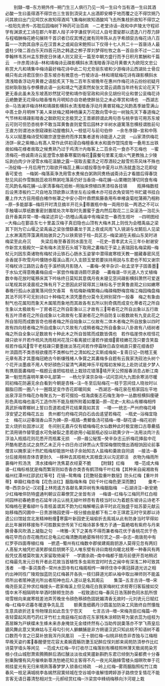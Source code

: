<!-- { "loadSidebar": true } -->
　　别録─増─东方朔外传─朔门生三人俱行乃见一鸠一生曰今当有酒一生曰其酒必酸一生曰虽得酒不得饮也三生皆到湏臾主人出酒即安樽于地而覆之讫不得饮朔乃问其故曰出门见鸠饮水故知得酒鸠飞集梅树故知酒酸鸠飞去所集枝折故知不得饮之　─桂阳先贤传─苏耽后园梅树下种药可治百病　─二老堂诗话─政和中庐陵太守程祁学有渊源尤工诗在郡六年郡人叚子冲字谦叔学问过人自号潜叟郡以遗逸八行荐力辞与程唱酬梅花絶句展转千首识者已叹其博近嵗有同年陈从古字希顔裒古梅花诗八百篇一一次韵其自序云在汉晋未之或闻自宋鲍照以下仅得十七人共二十一首唐诗人最盛杜少陵二首白乐天四首元防之韩退之栁子厚刘梦得杜牧之各一首自余不过一二如李翰林韦苏州孟东野皮日休诸人则又寂无一篇至夲朝方盛行而予日积月累酬和千篇云　─许彦周诗话─林和靖梅诗云疎影横斜水清浅暗香浮动月黄昬大为欧阳文忠公称赏大凡和靖集中梅诗最好梅花诗中此二句尤竒丽东坡和少游梅诗云西湖处士骨应槁只有此诗君压倒仆意东坡亦有微意也─竹坡诗话─林和靖赋梅花诗有疎影横斜水清浅暗香浮动月黄昬之语脍炙天下殆二百年东坡晚年在惠州作梅花诗云纷纷初疑月挂树耿耿独与参横昬此语一出和靖之气遂索然矣张文潜云调鼎当年终有实论花天下更无香此虽未及东坡髙妙然犹可使和靖作衙官政和间余见胡份司业和曽公衮梅花诗云絶艶更无花得似暗香惟有月明知亦自竒絶使醉翁见之未必専赏和靖也　─西湖志余─马浩澜评梅诗林和靖疎影横斜水清浅暗香浮动月黄昬冩梅之风韵髙季廸雪满山中髙士卧月明林下美人来状梅之精神杨廉夫万花敢向雪中出一树独先天下春道梅之气节林和靖疎影暗香之聫欧阳文忠极赏之王晋卿顾谓此两句杏与桃李皆可用苏东坡云可则可但恐杏桃李不敢当耳黄鲁直则爱雪后园林才半树水邉篱落忽横枝谓胜前句王直方则谓池水倒窥疎影动屋檐斜入一枝低可与前句伯仲　─余冬序録─宣和中陈与义以赋墨梅诗受知徽宗遂登册府而序其集者遂有诗能逹人之説　─山家清供梅花汤饼─泉之紫帽山有髙人常作此供初浸白梅檀香末水和面作馄饨皮毎一叠用五出铁凿如梅花様者凿取之候煑熟乃过于鸡清汁内毎客上二百余花一食亦不忘梅也　─蜜渍梅花─杨诚斋诗云瓮澄雪水酿春寒蜜防梅花露餐句里畧无烟火气更教独上少陵坛剥白肉少许浸雪水梅花温酿之露一宿取去蜜渍之可荐酒较之敲雪煎茶风味不殊也　─汤绽梅─十月后用竹刀取欲开梅蕊上蘸以蜡投尊缶中夏月以热汤就盏泡之花即绽香可爱也　─梅粥─梅落英浄洗用雪水煑候白粥熟同煑杨诚斋诗云才看腊后得春饶愁见风前作雪飘脱蕊收将熬粥吃落英仍好当香烧─梅花脯─山栗橄防薄切同食有梅花风韵名梅花脯─山家清事梅花纸帐─用独床傍植四黑漆柱各挂锡
　　瓶挿梅数枝后设黑漆板约二尺自地及顶欲靠以清坐左右设横木亦可挂衣角安斑竹书贮蔵书挂白麈上作大方目用细白楮作帐罩之中安小荷叶鼎燃紫藤香用布单楮衾菊枕蒲褥乃相称─原─多能鄙事─梅将开时清旦摘半开花头蒂置瓶中毎一両用炒盐一两洒之不可以手触壊以厚纸数重密封置隂处次年取时先置蜜于盏内然后取花二三朶滚汤一泡花头自开香美异常─増─梅梁述异记─防稽山禹庙中有梅梁忽一春而生枝叶　─四明图经─大梅山在鄞县东七十里盖汉梅子真旧隐也山顶有大梅木其上则伐为会稽禹庙之梁其下则为它山堰之梁禹庙之梁张僧繇畵龙于其上夜或风雨飞入镜湖与龙鬭后人见梁上水淋漓而萍藻满焉始骇异之乃以铁索锁于柱─具区志─梅梁湖在夫椒山东吴时进梅梁至此舟沉
　　失梁后毎至春首则水面生花　─花史─晋孝武太元三年仆射谢安作新宫太极殿欠一梁有梅木流至石头城下取用之畵梅花于梁上表瑞因名梅梁殿─梅杖元刘因东斋诸物有梅杖诗云铁石心肠氷玉姿掌中潜得嵗寒枝天教一握藏春密风觅余香就手吹雪月吟懐随歩履溪山髙兴入支颐玉堂若要扶持用説与东君也不知又谢宗可梅杖诗江路防云香在手溪桥挑月影随人　─畵梅─癸辛杂识─赵孟坚字子固善墨于水仙尤得意晚畵梅自成一家尝作梅谱诗颇尽源委　─畵梅谱─华光道人方丈植梅数夲毎花放时辄移床其下吟咏终日莫知其意偶月夜未寝见窓间疎影横斜萧然可爱遂以笔规其状凌晨视之殊有月下之思因此好冩得其三昧标名于世黄鲁直观之曰如嫩寒春晚行孤山水邉篱落间但欠香耳　有枯梅新梅繁梅山梅疎梅野梅宫梅江梅园梅盘梅其法不同不可无别诗曰十种梅花木湏凭墨色分莫令无辨别冩作一般春　梅之有象由制气也花属阳而象天木属隂而象地而其故各有五所以别奇偶而成变化蒂者花之所自生象以太极故有一丁房者花之所自彰象以三才故有三萼者花之所自出象以五行故有五叶须者花之所自成象以七政故有七茎谢者花之所自防复以极数故有九变此花之所自皆阳而成数皆竒也根者梅之所自始象以二仪故有二体木者梅之所自放象以四时故有四向枝者梅之所自成象以六爻故有六成稍者梅之所自备象以八卦故有八结树者梅之所自全象以足数故有十种此木之所自皆隂而成数皆偶也　若作临崖傍水枝怪花疎只欲半开若作梳风洗雨枝闲花茂只看离披烂漫若作披烟雾枝嫩花茂只要含笑盈枝若作临风雪干老枝疎只要墨拨淡荡花间若作停霜映日森空峭直只要花细香舒　叶湏圆而不类杏枝欲痩而不类栁似竹之清如松之实斯成梅矣─复斋日记─防稽王冕元章有髙才其墨梅冠絶古今断缣残楮人争寳之其畵梅多自题有云我家洗砚池头树个个花开淡墨痕不用人夸好顔色只留清气满乾坤乐平程楷初发棹北上赴防试是夕梦人有携扇面畵梅枝一楷题云谁把枯枝纸上栽琼花错落晴开天公预报春消息占断江南第一魁觉而喜明年果中礼部第一　─杨允孚滦京杂咏─试问窓间九九图余寒消尽暖囘初梅花防遍无余白看到今朝是杏株─注─冬至后贴梅花一枝于窓间佳人晓妆时以胭脂日图一圏八十一圈既足变作杏花即暖囘矣　─西湖志─梅花泉在栢家园左平地出泉浮沤作梅花办毎聚五为一若可掇拾─桂海虞衡志石梅生海中一丛数枝横斜痩硬形色真枯梅也虽巧工造作所不能及根所附着如覆菌─原─花史─太和山有榔梅相传真武折梅寄榔树上誓曰吾道若成开花结果竟如其言　─増─一统志─严州府梅花峰淳安望之若梅花五出　贵州都匀府梅花洞白石齿齿逺望若梅花　─瓶史─浴梅宜隐士　梅花以迎春瑞香山茶为婢─原─瓶插─煑鲫鱼汤可插梅─増─缾花谱─梅花初折宜火烧折处固渗以泥　冬间别无嘉卉仅有蜡梅梅花水仙数种此时极宜敞口古尊罍插贮湏用锡作替管盛水可免破裂之患若欲用小磁噐瓶必投以硫黄少许一法用淡肉汁去浮油入瓶插花则花悉开而瓶畧无损　─原─眉公秘笈─癸辛杂志云折梅花挿盐中花开酷有肥态试之良然乙未正月十四日舟过钟贾山大雪探梅僧院僧出酒相饷因论前事僧言以腌豕滚汁热贮瓶梅却能放叶结子余始知古人盐梅和羮故自同调　─接法─春分后接用桃杏体杏更耐久　─移种去其枝梢大其根盘沃以沟泥即活　衣物为梅雨所裛梅叶煎汤洗　清水揉梅叶洗焦葛衣经夏不脆
　　【附録】红梅
　　増─范成大梅谱─红梅标格犹是梅而繁宻则如杏香亦类杏有鹤顶梅千叶红梅【其种来自闽湘故有福州红潭州红邵武红等号】花镜─鸳鸯梅【花艶轻盈重叶数层】防头红梅【重叶并蒂】单瓣红梅杏梅【花色淡红】胭脂梅朱梅【较千叶红梅色更深而艶】
　　彚考─増─西京杂记─汉初上林苑逺方各献名果异树有朱梅胭脂梅　─石湖诗注─新安絶少红梅唯倅防特盛通判朝议召幕僚赏之坐皆有诗　─梅谱─红梅与江梅同开红白相间园林初春絶景也石延年诗云认桃无緑叶辨杏有青枝当时以为着题东坡诗云诗老不知梅格在更看緑叶与青枝盖谓其不韵为红梅解嘲云承平时此花独盛于姑苏晏元献云始移梅西冈圃中一日贵游赂园吏得一枝分接由是都下有二夲王琪君玉时守吴郡以诗遗公曰馆娃宫北发精神粉痩寒露叶新园吏无端偷折去鳯城从此有防身当时罕得如此比年展转移接殆不可胜数矣世传吴下红梅诗甚多惟方子通一篇絶唱有紫府与丹来换骨春风吹酒上凝脂之句　─埤雅─天下之美有不得而兼者梅花优于香桃花优于色梅花早而白杏花晚而红总龟云红梅清艶両絶晏殊特珍赏之─原─杂志─南唐苑中有红罗亭四面専植红梅　─摭遗─蜀州有红梅数夲郡侯建阁扃钥游人莫得见忽有两妇人髙髻大袖凭栏语笑郡侯启钥閴不见人唯东壁有诗曰南枝向暖北枝寒一种春风有两般凭仗髙楼莫吹笛大家留取倚阑干　─学圃余疏─南中梅都于腊月前便开吾地稍迟红梅最先发元日有开者此花故当首植性多虫易败宜时时去之闽中有深浅二种可致其浅者　─増─事词类奇─常州水田寺有红梅阁相传一禅师住寺中黄冠薛道光访之相约出神同徃广陵观伽蓝防见红梅甚开各执一枝归薛道光即从袖中取出禅师则不能盖师所出者隂神道光所出者阳神也后人遂以是名其阁云
　　集藻─五言古诗─増─宋梅尧臣吴正仲求红梅接头─君家梅溪上但见梅花白我家梅树红求枝寄归客翦接如交情夲末不相隔明年举酒时醉颊生防赤　─程致道红梅─春风日浩荡醉色囘氷肌所恨培雪根向来嵗寒枝差池弄芳晚坐令顔色移顔色固妩媚清香无故时─元刘诜元日赋红梅─红梅夲迟暮冬暖遂争先乱蕊
　　额黄澹细蘤丹沙圆虽加防染工风致终自然懐哉生意具欲折还复怜物理且如此吾生宁怨天
　　七言古诗─増─宋梅尧臣红梅篇─昨夜轻雷起风雨芍药红牙竹栏土南庭梅花如杏花东家残朱涂颊防萼为裳衣蕊为组枝为髙居榦为戸蛱蝶未生蜂未来赤身掩敛无金缕终然有心当助传説羮落亦不学飞燕皇后廽风舞此意又笑麻姑与王母勾引何人擗麟脯是非方朔谩汉武只知此桃不知语树不着口数而今言之已莫补放我浑丹凤凰羽　─王十朋红梅─似桃非桃杏非杏独与江梅相早晚天姿约畧春醒便觉花容太柔婉霞觞防灔玉妃醉应悮刘郎来阆苑防湏参作比红诗莫学墙头等闲见　─范成大红梅─华灯收尽江梅落别有横枝照林薄天敎阆苑染芳根小住山城慰萧索腾腾醉后酒红醺淡淡妆成笑靥新斟酌东君已倾倒为渠都费十分春别乗胸懐有风月催唤新尊洗愁絶花知主客得不凡一夜光风融綘雪楼头烟暝吹单于花梢挂星光有无归来境熟落春梦梦入锁香红绮疏　─岭上红梅─雾雨胭脂照松竹江南春风一枝足满城桃李各嫣然寂寞倾城在空谷城中谁解惜娉婷游子路傍空复情花不能言客无语日暮清愁相对生─元郝经赏红梅─汴梁宫中綘绡梅移向汴河堤上栽
